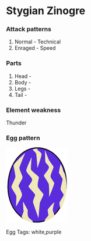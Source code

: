 # Stygian Zinogre

### Attack patterns
1. Normal - Technical
2. Enraged - Speed

### Parts
1. Head - 
2. Body - 
3. Legs - 
4. Tail - 

### Element weakness
Thunder 

### Egg pattern
![image info](../assets/stygian_zinogre.png)

Egg Tags: white,purple